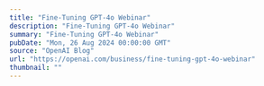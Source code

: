 ```yaml
---
title: "Fine-Tuning GPT-4o Webinar"
description: "Fine-Tuning GPT-4o Webinar"
summary: "Fine-Tuning GPT-4o Webinar"
pubDate: "Mon, 26 Aug 2024 00:00:00 GMT"
source: "OpenAI Blog"
url: "https://openai.com/business/fine-tuning-gpt-4o-webinar"
thumbnail: ""
---
```


